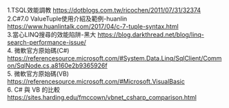 1.TSQL效能調教
  https://dotblogs.com.tw/ricochen/2011/07/31/32374
<br> 
2.C#7.0 ValueTuple使用介紹及範例-huanlin
  https://www.huanlintalk.com/2017/04/c-7-tuple-syntax.html
<br>
3.當心LINQ搜尋的效能陷阱-黑大
https://blog.darkthread.net/blog/linq-search-performance-issue/
<br>
4. 微軟官方原始碼(C#)
https://referencesource.microsoft.com/#System.Data.Linq/SqlClient/Common/SqlNode.cs,a8160e2b9365926f
<br>
5. 微軟官方原始碼(VB)
https://referencesource.microsoft.com/#Microsoft.VisualBasic
<br>
6. C# 與 VB 的比較
https://sites.harding.edu/fmccown/vbnet_csharp_comparison.html
<br>
